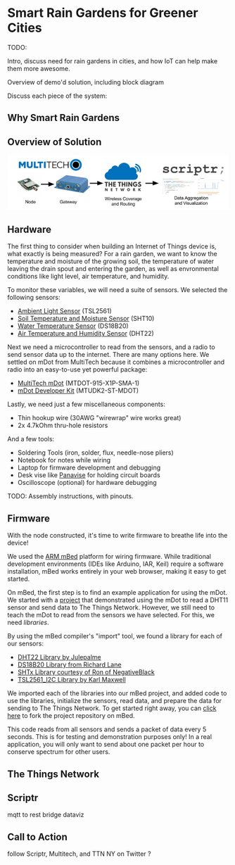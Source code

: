 Smart Rain Gardens for Greener Cities
=====================================

TODO:

Intro, discuss need for rain gardens in cities,
and how IoT can help make them more awesome.

Overview of demo'd solution,
including block diagram

Discuss each piece of the system:

Why Smart Rain Gardens
-----

Overview of Solution
-------

![Block Diagram](block_diag.jpg)

Hardware
-------

The first thing to consider when building an Internet of Things device is,
what exactly is being measured? For a rain garden, 
we want to know the temperature and moisture of the growing soil,
the temperature of water leaving the drain spout and entering the garden,
as well as envronmental conditions like light level, air temperature, and humidity.

To monitor these variables, we will need a suite of sensors.
We selected the following sensors:

 - [Ambient Light Sensor](https://www.adafruit.com/products/439)  (TSL2561)
 - [Soil Temperature and Moisture Sensor](https://www.adafruit.com/products/1298) (SHT10)
 - [Water Temperature Sensor](https://www.adafruit.com/products/381) (DS18B20)
 - [Air Temperature and Humidity Sensor](https://www.adafruit.com/products/385) (DHT22)

Next we need a microcontroller to read from the sensors, and a radio to send sensor data up to the internet.
There are many options here. We settled on mDot from MultiTech because it combines a microcontroller and radio into an easy-to-use yet powerful package:

 - [MultiTech mDot](http://www.multitech.com/models/94557148LF) (MTDOT-915-X1P-SMA-1)
 - [mDot Developer Kit](http://www.multitech.com/models/94558010LF) (MTUDK2-ST-MDOT)
 
Lastly, we need just a few miscellaneous components:

 - Thin hookup wire (30AWG "wirewrap" wire works great)
 - 2x 4.7kOhm thru-hole resistors

And a few tools:

 - Soldering Tools (iron, solder, flux, needle-nose pliers)
 - Notebook for notes while wiring
 - Laptop for firmware development and debugging
 - Desk vise like [Panavise](http://www.panavise.com/) for holding circuit boards
 - Oscilloscope (optional) for hardware debugging 
 
TODO: Assembly instructions, with pinouts.

Firmware
-------

With the node constructed, it's time to write firmware to breathe life into the device!

We used the [ARM mBed](https://developer.mbed.org/) platform for wiring firmware. While traditional development environments (IDEs like Arduino, IAR, Keil) require a software installation, mBed works entirely in your web browser, making it easy to get started.

On mBed, the first step is to find an example application for using the mDot. We started with a [project](https://developer.mbed.org/users/merckeng/code/mDot_TTN_DHT11/) that demonstrated using the mDot to read a DHT11 sensor and send data to The Things Network. However, we still need to teach the mDot to read from the sensors we have selected. For this, we need *libraries*.

By using the mBed compiler's "import" tool, we found a library for each of our sensors:

 - [DHT22 Library by Julepalme](http://mbed.org/users/Julepalme/code/DHT22/)
 - [DS18B20 Library from Richard Lane](https://developer.mbed.org/users/richardlane/code/DS18B20_1wire/)
 - [SHTx Library courtesy of Ron of NegativeBlack](https://developer.mbed.org/users/richardlane/code/DS18B20_1wire/)
 - [TSL2561_I2C Library by Karl Maxwell](https://developer.mbed.org/users/karlmaxwell67/code/TSL2561_I2C/)

We imported each of the libraries into our mBed project, and added code to use the libraries, initialize the sensors, read data, and prepare the data for sending to The Things Network. To get started right away, you can [click here](https://developer.mbed.org/users/merckeng/code/mDot_TTN_DHT11_Boston16_CAM/) to fork the project repository on mBed.

This code reads from all sensors and sends a packet of data every 5 seconds. This is for testing and demonstration purposes only! In a real application, you will only want to send about one packet per hour to conserve spectrum for other users.

The Things Network
-----------------


Scriptr
-------

mqtt to rest bridge
dataviz


Call to Action
----

follow Scriptr, Multitech, and TTN NY on Twitter ?

